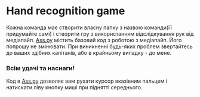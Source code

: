 <h1>Hand recognition game</h1>
Кожна команда має створити власну папку з назвою команди(її придумайте самі) і створити гру з використанням відслідкування рук від медіапайп. <a href='./Ass.py'>Ass.py</a> містить базовий код з роботою з медіапайп. Його попрошу не змінювати. При виникненні будь-яких проблем звертайтесь до ваших здібних капітанів, або в крайньому випадку - до мене.
<h3>Всім удачі та наснаги!</h3>
Код в <a href='./Ass.py'>Ass.py</a> дозволяє вам рухати курсор вказівним пальцем і натискати ліву кнопку миші при піднятті середнього.
